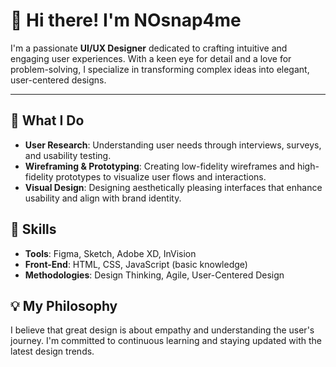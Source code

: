 # 👋 Hi there! I'm **NOsnap4me** 

I'm a passionate **UI/UX Designer** dedicated to crafting intuitive and engaging user experiences. With a keen eye for detail and a love for problem-solving, I specialize in transforming complex ideas into elegant, user-centered designs.

---

## 🌟 What I Do
- **User Research**: Understanding user needs through interviews, surveys, and usability testing.
- **Wireframing & Prototyping**: Creating low-fidelity wireframes and high-fidelity prototypes to visualize user flows and interactions.
- **Visual Design**: Designing aesthetically pleasing interfaces that enhance usability and align with brand identity.

## 🚀 Skills
- **Tools**: Figma, Sketch, Adobe XD, InVision
- **Front-End**: HTML, CSS, JavaScript (basic knowledge)
- **Methodologies**: Design Thinking, Agile, User-Centered Design

## 💡 My Philosophy
I believe that great design is about empathy and understanding the user's journey. I'm committed to continuous learning and staying updated with the latest design trends.

